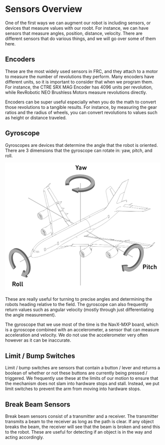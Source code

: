 # Sensors Overview

One of the first ways we can augment our robot is including sensors, or devices that measure values with our roobt. For instance, we can have sensors that measure angles, position, distance, velocity. There are different sensors that do various things, and we will go over some of them here.

## Encoders

These are the most widely used sensors in FRC, and they attach to a motor to measure the number of revolutions they perform. Many encoders have different units, so it is important to consider that when we program them. For instance, the CTRE SRX MAG Encoder has 4096 units per revolution, while RevRobotic NEO Brushless Motors measure revolutions directly.

Encoders can be super useful especially when you do the math to convert those revolutions to a tangible results. For instance, by measuring the gear ratios and the radius of wheels, you can convert revolutions to values such as height or distance traveled.

## Gyroscope

Gyroscopes are devices that determine the angle that the robot is oriented. There are 3 dimensions that the gyroscope can rotate in: yaw, pitch, and roll.

![yaw pitch and roll](img/yawpitchroll.png)

These are really useful for turning to precise angles and determining the robots heading relative to the field. The gyroscope can also frequently return values such as angular velocity (mostly through just differentiating the angle measurement).

The gyroscope that we use most of the time is the NavX-MXP board, which is a gyroscope combined with an accelerometer, a sensor that can measure acceleration and velocity. We do not use the accelerometer very often however as it can be inaccurate.

## Limit / Bump Switches

Limit / bump switches are sensors that contain a button / lever and returns a boolean of whether or not these buttons are currently being pressed / triggered. We frequently use these at the limits of our motion to ensure that the mechanism does not slam into hardware stops and stall. Instead, we put limit switches to prevent the arm from moving into hardware stops.

## Break Beam Sensors

Break beam sensors consist of a transmitter and a receiver. The transmitter transmits a beam to the receiver as long as the path is clear. If any object breaks the beam, the receiver will see that the beam is broken and send this to the robot. These are useful for detecting if an object is in the way and acting accordingly.
